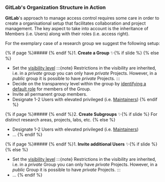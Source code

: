### GitLab's Organization Structure in Action

**GitLab**'s approach to manage access control requires some care in order to create a organisational setup that facilitates collaboration and project management.
The key aspect to take into account is the inheritance of Members (i.e. Users) along with their roles (i.e. access right).

For the exemplary case of a research group we suggest the following setup:

{% if page %}##### {% endif %}1. **Create a Group** ✨{% if slide %}
{% else %}
  - Set the [visibility level](https://docs.gitlab.com/ee/user/public_access.html)
    :::{note}
    Restrictions in the visibility are inherited, i.e. in a _private_ group you can only have _private_ Projects.
    However, in a _public_ group it is possible to have _private_ Projects.
    :::
  - Decide on the transparency level within the group by [identifying a default role](https://docs.gitlab.com/ee/user/permissions.html#analytics) for members of the Group.
  - Invite all permanent group members.
  - Designate 1-2 Users with elevated privileged (i.e. [Maintainers](https://docs.gitlab.com/ee/user/permissions.html#analytics))
{% endif %}

{% if page %}##### {% endif %}2. **Create Subgroups** ✨{% if slide %} For distinct research areas, projects, labs, etc.
{% else %}
  - Designate 1-2 Users with elevated privileged (i.e. [Maintainers](https://docs.gitlab.com/ee/user/permissions.html#analytics))
  - ...
{% endif %}

{% if page %}##### {% endif %}1. **Invite additional Users** ✨{% if slide %}
{% else %}
  - Set the [visibility level](https://docs.gitlab.com/ee/user/public_access.html)
    :::{note}
    Restrictions in the visibility are inherited, i.e. in a _private_ Group you can only have _private_ Projects.
    However, in a _public_ Group it is possible to have _private_ Projects.
    :::
  - ...
{% endif %}
